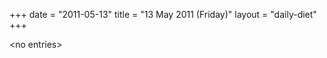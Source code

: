 +++
date = "2011-05-13"
title = "13 May 2011 (Friday)"
layout = "daily-diet"
+++

<p>&lt;no entries&gt;</p>